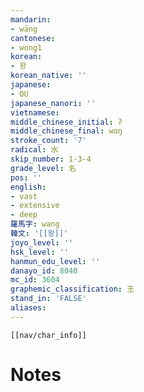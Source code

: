```yaml
---
mandarin:
- wāng
cantonese:
- wong1
korean:
- 왕
korean_native: ''
japanese:
- OU
japanese_nanori: ''
vietnamese:
middle_chinese_initial: ʔ
middle_chinese_final: wɑŋ
stroke_count: '7'
radical: 水
skip_number: 1-3-4
grade_level: 名
pos: ''
english:
- vast
- extensive
- deep
羅馬字: wang
韓文: '[[왕]]'
joyo_level: ''
hsk_level: ''
hanmun_edu_level: ''
danayo_id: 8040
mc_id: 3604
graphemic_classification: 王
stand_in: 'FALSE'
aliases:
---
```

```meta-bind-embed
[[nav/char_info]]
```

# Notes
